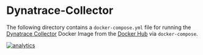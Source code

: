# Dynatrace-Collector

The following directory contains a `docker-compose.yml` file for running the [Dynatrace Collector](https://community.dynatrace.com/community/display/DOCDT62/Architecture) Docker Image from the [Docker Hub](https://hub.docker.com/r/dynatrace/collector/) via `docker-compose`.

[![analytics](https://www.google-analytics.com/collect?v=1&t=pageview&_s=1&dl=https%3A%2F%2Fgithub.com%2FdynaTrace&dp=%2FDynatrace-Docker%2FDynatrace-Collector%2FDdocker-compose&dt=Dynatrace-Docker%2FDynatrace-Collector%2FDdocker-compose&_u=Dynatrace~&cid=github.com%2FdynaTrace&tid=UA-54510554-5&aip=1)]()